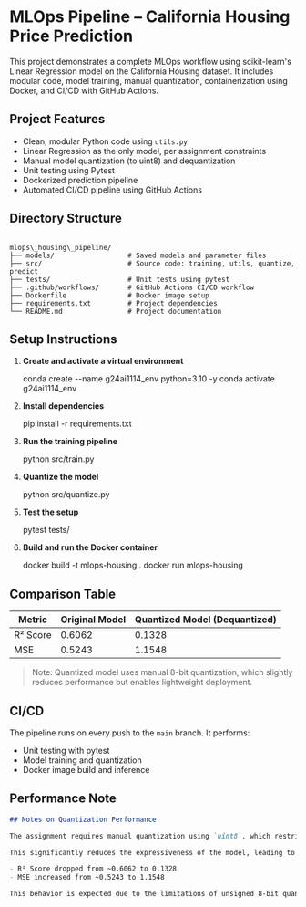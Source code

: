 # MLOps Pipeline – California Housing Price Prediction

This project demonstrates a complete MLOps workflow using scikit-learn's Linear Regression model on the California Housing dataset. It includes modular code, model training, manual quantization, containerization using Docker, and CI/CD with GitHub Actions.

## Project Features

- Clean, modular Python code using `utils.py`
- Linear Regression as the only model, per assignment constraints
- Manual model quantization (to uint8) and dequantization
- Unit testing using Pytest
- Dockerized prediction pipeline
- Automated CI/CD pipeline using GitHub Actions

## Directory Structure

```

mlops\_housing\_pipeline/
├── models/                  # Saved models and parameter files
├── src/                     # Source code: training, utils, quantize, predict
├── tests/                   # Unit tests using pytest
├── .github/workflows/       # GitHub Actions CI/CD workflow
├── Dockerfile               # Docker image setup
├── requirements.txt         # Project dependencies
└── README.md                # Project documentation

````

## Setup Instructions

1. **Create and activate a virtual environment**

   conda create --name g24ai1114_env python=3.10 -y
   conda activate g24ai1114_env


2. **Install dependencies**

   pip install -r requirements.txt

3. **Run the training pipeline**

   python src/train.py

4. **Quantize the model**

   python src/quantize.py

5. **Test the setup**

   pytest tests/

6. **Build and run the Docker container**

   docker build -t mlops-housing .
   docker run mlops-housing

## Comparison Table

| Metric   | Original Model | Quantized Model (Dequantized) |
| -------- | -------------- | ----------------------------- |
| R² Score |  0.6062        | 0.1328                        |
| MSE      |  0.5243        | 1.1548                        |

> Note: Quantized model uses manual 8-bit quantization, which slightly reduces performance but enables lightweight deployment.

## CI/CD

The pipeline runs on every push to the `main` branch. It performs:

* Unit testing with pytest
* Model training and quantization
* Docker image build and inference

## Performance Note

```markdown
## Notes on Quantization Performance

The assignment requires manual quantization using `uint8`, which restricts all values to the range [0, 255]. As a result, any **negative weights learned by the Linear Regression model are clipped to 0 or distorted** during quantization.

This significantly reduces the expressiveness of the model, leading to a noticeable drop in performance when compared to the original (floating-point) model:

- R² Score dropped from ~0.6062 to 0.1328
- MSE increased from ~0.5243 to 1.1548

This behavior is expected due to the limitations of unsigned 8-bit quantization and helps illustrate the trade-offs between model precision and deployment efficiency.
